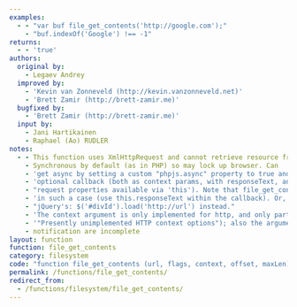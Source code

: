 ```yaml
---
examples:
  - - "var buf file_get_contents('http://google.com');"
    - "buf.indexOf('Google') !== -1"
returns:
  - - 'true'
authors:
  original by:
    - Legaev Andrey
  improved by:
    - 'Kevin van Zonneveld (http://kevin.vanzonneveld.net)'
    - 'Brett Zamir (http://brett-zamir.me)'
  bugfixed by:
    - 'Brett Zamir (http://brett-zamir.me)'
  input by:
    - Jani Hartikainen
    - Raphael (Ao) RUDLER
notes:
  - - This function uses XmlHttpRequest and cannot retrieve resource from different domain without modifications.
    - Synchronous by default (as in PHP) so may lock up browser. Can
    - 'get async by setting a custom "phpjs.async" property to true and "notification" for an'
    - 'optional callback (both as context params, with responseText, and other JS-specific'
    - "request properties available via 'this'). Note that file_get_contents() will not return the text"
    - 'in such a case (use this.responseText within the callback). Or, consider using'
    - "jQuery's: $('#divId').load('http://url') instead."
    - 'The context argument is only implemented for http, and only partially (see below for'
    - '"Presently unimplemented HTTP context options"); also the arguments passed to'
    - notification are incomplete
layout: function
function: file_get_contents
category: filesystem
code: "function file_get_contents (url, flags, context, offset, maxLen) {\n  //  discuss at: http://phpjs.org/functions/file_get_contents/\n  // original by: Legaev Andrey\n  //    input by: Jani Hartikainen\n  //    input by: Raphael (Ao) RUDLER\n  // improved by: Kevin van Zonneveld (http://kevin.vanzonneveld.net)\n  // improved by: Brett Zamir (http://brett-zamir.me)\n  // bugfixed by: Brett Zamir (http://brett-zamir.me)\n  //        note: This function uses XmlHttpRequest and cannot retrieve resource from different domain without modifications.\n  //        note: Synchronous by default (as in PHP) so may lock up browser. Can\n  //        note: get async by setting a custom \"phpjs.async\" property to true and \"notification\" for an\n  //        note: optional callback (both as context params, with responseText, and other JS-specific\n  //        note: request properties available via 'this'). Note that file_get_contents() will not return the text\n  //        note: in such a case (use this.responseText within the callback). Or, consider using\n  //        note: jQuery's: $('#divId').load('http://url') instead.\n  //        note: The context argument is only implemented for http, and only partially (see below for\n  //        note: \"Presently unimplemented HTTP context options\"); also the arguments passed to\n  //        note: notification are incomplete\n  //        test: skip\n  //   example 1: var buf file_get_contents('http://google.com');\n  //   example 1: buf.indexOf('Google') !== -1\n  //   returns 1: true\n\n  var tmp, headers = [],\n    newTmp = [],\n    k = 0,\n    i = 0,\n    href = '',\n    pathPos = -1,\n    flagNames = 0,\n    content = null,\n    http_stream = false\n  var func = function (value) {\n    return value.substring(1) !== ''\n  }\n\n  // BEGIN REDUNDANT\n  this.php_js = this.php_js || {}\n  this.php_js.ini = this.php_js.ini || {}\n  // END REDUNDANT\n  var ini = this.php_js.ini\n  context = context || this.php_js.default_streams_context || null\n\n  if (!flags) {\n    flags = 0\n  }\n  var OPTS = {\n    FILE_USE_INCLUDE_PATH: 1,\n    FILE_TEXT: 32,\n    FILE_BINARY: 64\n  }\n  if (typeof flags === 'number') {\n    // Allow for a single string or an array of string flags\n    flagNames = flags\n  } else {\n    flags = [].concat(flags)\n    for (i = 0; i < flags.length; i++) {\n      if (OPTS[flags[i]]) {\n        flagNames = flagNames | OPTS[flags[i]]\n      }\n    }\n  }\n\n  if (flagNames & OPTS.FILE_BINARY && (flagNames & OPTS.FILE_TEXT)) {\n    // These flags shouldn't be together\n    throw 'You cannot pass both FILE_BINARY and FILE_TEXT to file_get_contents()'\n  }\n\n  if ((flagNames & OPTS.FILE_USE_INCLUDE_PATH) && ini.include_path && ini.include_path.local_value) {\n    var slash = ini.include_path.local_value.indexOf('/') !== -1 ? '/' : '\\\\'\n    url = ini.include_path.local_value + slash + url\n  } else if (!/^(https?|file):/.test(url)) {\n    // Allow references within or below the same directory (should fix to allow other relative references or root reference; could make dependent on parse_url())\n    href = this.window.location.href\n    pathPos = url.indexOf('/') === 0 ? href.indexOf('/', 8) - 1 : href.lastIndexOf('/')\n    url = href.slice(0, pathPos + 1) + url\n  }\n\n  var http_options\n  if (context) {\n    http_options = context.stream_options && context.stream_options.http\n    http_stream = !!http_options\n  }\n\n  if (!context || !context.stream_options || http_stream) {\n    var req = this.window.ActiveXObject ? new ActiveXObject('Microsoft.XMLHTTP') : new XMLHttpRequest()\n    if (!req) {\n      throw new Error('XMLHttpRequest not supported')\n    }\n\n    var method = http_stream ? http_options.method : 'GET'\n    var async = !!(context && context.stream_params && context.stream_params['phpjs.async'])\n\n    if (ini['phpjs.ajaxBypassCache'] && ini['phpjs.ajaxBypassCache'].local_value) {\n      url += (url.match(/\\?/) == null ? '?' : '&') + (new Date())\n        .getTime() // Give optional means of forcing bypass of cache\n    }\n\n    req.open(method, url, async)\n    if (async) {\n      var notification = context.stream_params.notification\n      if (typeof notification === 'function') {\n        // Fix: make work with req.addEventListener if available: https://developer.mozilla.org/En/Using_XMLHttpRequest\n        if (0 && req.addEventListener) {\n          // Unimplemented so don't allow to get here\n          /*\n          req.addEventListener('progress', updateProgress, false);\n          req.addEventListener('load', transferComplete, false);\n          req.addEventListener('error', transferFailed, false);\n          req.addEventListener('abort', transferCanceled, false);\n          */\n        } else {\n          req.onreadystatechange = function (aEvt) {\n            // aEvt has stopPropagation(), preventDefault(); see https://developer.mozilla.org/en/NsIDOMEvent\n            // Other XMLHttpRequest properties: multipart, responseXML, status, statusText, upload, withCredentials\n            /*\n  PHP Constants:\n  STREAM_NOTIFY_RESOLVE   1       A remote address required for this stream has been resolved, or the resolution failed. See severity  for an indication of which happened.\n  STREAM_NOTIFY_CONNECT   2     A connection with an external resource has been established.\n  STREAM_NOTIFY_AUTH_REQUIRED 3     Additional authorization is required to access the specified resource. Typical issued with severity level of STREAM_NOTIFY_SEVERITY_ERR.\n  STREAM_NOTIFY_MIME_TYPE_IS  4     The mime-type of resource has been identified, refer to message for a description of the discovered type.\n  STREAM_NOTIFY_FILE_SIZE_IS  5     The size of the resource has been discovered.\n  STREAM_NOTIFY_REDIRECTED    6     The external resource has redirected the stream to an alternate location. Refer to message .\n  STREAM_NOTIFY_PROGRESS  7     Indicates current progress of the stream transfer in bytes_transferred and possibly bytes_max as well.\n  STREAM_NOTIFY_COMPLETED 8     There is no more data available on the stream.\n  STREAM_NOTIFY_FAILURE   9     A generic error occurred on the stream, consult message and message_code for details.\n  STREAM_NOTIFY_AUTH_RESULT   10     Authorization has been completed (with or without success).\n\n  STREAM_NOTIFY_SEVERITY_INFO 0     Normal, non-error related, notification.\n  STREAM_NOTIFY_SEVERITY_WARN 1     Non critical error condition. Processing may continue.\n  STREAM_NOTIFY_SEVERITY_ERR  2     A critical error occurred. Processing cannot continue.\n  */\n            var objContext = {\n              responseText: req.responseText,\n              responseXML: req.responseXML,\n              status: req.status,\n              statusText: req.statusText,\n              readyState: req.readyState,\n              evt: aEvt\n            } // properties are not available in PHP, but offered on notification via 'this' for convenience\n            // notification args: notification_code, severity, message, message_code, bytes_transferred, bytes_max (all int's except string 'message')\n            // Need to add message, etc.\n            var bytes_transferred\n            switch (req.readyState) {\n              case 0:\n              //     UNINITIALIZED     open() has not been called yet.\n                notification.call(objContext, 0, 0, '', 0, 0, 0)\n                break\n              case 1:\n              //     LOADING     send() has not been called yet.\n                notification.call(objContext, 0, 0, '', 0, 0, 0)\n                break\n              case 2:\n              //     LOADED     send() has been called, and headers and status are available.\n                notification.call(objContext, 0, 0, '', 0, 0, 0)\n                break\n              case 3:\n              //     INTERACTIVE     Downloading; responseText holds partial data.\n              // One character is two bytes\n                bytes_transferred = req.responseText.length * 2\n                notification.call(objContext, 7, 0, '', 0, bytes_transferred, 0)\n                break\n              case 4:\n              //     COMPLETED     The operation is complete.\n                if (req.status >= 200 && req.status < 400) {\n                // One character is two bytes\n                  bytes_transferred = req.responseText.length * 2\n                  notification.call(objContext, 8, 0, '', req.status, bytes_transferred, 0)\n                } else if (req.status === 403) {\n                // Fix: These two are finished except for message\n                  notification.call(objContext, 10, 2, '', req.status, 0, 0)\n                } else {\n                // Errors\n                  notification.call(objContext, 9, 2, '', req.status, 0, 0)\n                }\n                break\n              default:\n                throw 'Unrecognized ready state for file_get_contents()'\n            }\n          }\n        }\n      }\n    }\n\n    if (http_stream) {\n      var sendHeaders = (http_options.header && http_options.header.split(/\\r?\\n/)) || []\n      var userAgentSent = false\n      for (i = 0; i < sendHeaders.length; i++) {\n        var sendHeader = sendHeaders[i]\n        var breakPos = sendHeader.search(/:\\s*/)\n        var sendHeaderName = sendHeader.substring(0, breakPos)\n        req.setRequestHeader(sendHeaderName, sendHeader.substring(breakPos + 1))\n        if (sendHeaderName === 'User-Agent') {\n          userAgentSent = true\n        }\n      }\n      if (!userAgentSent) {\n        var user_agent = http_options.user_agent || (ini.user_agent && ini.user_agent.local_value)\n        if (user_agent) {\n          req.setRequestHeader('User-Agent', user_agent)\n        }\n      }\n      content = http_options.content || null\n      /*\n      // Presently unimplemented HTTP context options\n      // When set to TRUE, the entire URI will be used when constructing the request. (i.e. GET http://www.example.com/path/to/file.html HTTP/1.0). While this is a non-standard request format, some proxy servers require it.\n      var request_fulluri = http_options.request_fulluri || false;\n      // The max number of redirects to follow. Value 1 or less means that no redirects are followed.\n      var max_redirects = http_options.max_redirects || 20;\n      // HTTP protocol version\n      var protocol_version = http_options.protocol_version || 1.0;\n      // Read timeout in seconds, specified by a float\n      var timeout = http_options.timeout || (ini.default_socket_timeout && ini.default_socket_timeout.local_value);\n      // Fetch the content even on failure status codes.\n      var ignore_errors = http_options.ignore_errors || false;\n      */\n    }\n\n    if (flagNames & OPTS.FILE_TEXT) {\n      // Overrides how encoding is treated (regardless of what is returned from the server)\n      var content_type = 'text/html'\n      if (http_options && http_options['phpjs.override']) {\n        // Fix: Could allow for non-HTTP as well\n        // We use this, e.g., in gettext-related functions if character set\n        content_type = http_options['phpjs.override']\n        //   overridden earlier by bind_textdomain_codeset()\n      } else {\n        var encoding = (ini['unicode.stream_encoding'] && ini['unicode.stream_encoding'].local_value) ||\n          'UTF-8'\n        if (http_options && http_options.header && (/^content-type:/im)\n          .test(http_options.header)) {\n          // We'll assume a content-type expects its own specified encoding if present\n          // We let any header encoding stand\n          content_type = http_options.header.match(/^content-type:\\s*(.*)$/im)[1]\n        }\n        if (!(/;\\s*charset=/)\n          .test(content_type)) {\n          // If no encoding\n          content_type += '; charset=' + encoding\n        }\n      }\n      req.overrideMimeType(content_type)\n    }\n    // Default is FILE_BINARY, but for binary, we apparently deviate from PHP in requiring the flag, since many if not\n    //     most people will also want a way to have it be auto-converted into native JavaScript text instead\n    else if (flagNames & OPTS.FILE_BINARY) {\n      // Trick at https://developer.mozilla.org/En/Using_XMLHttpRequest to get binary\n      req.overrideMimeType('text/plain; charset=x-user-defined')\n      // Getting an individual byte then requires:\n      // throw away high-order byte (f7) where x is 0 to responseText.length-1 (see notes in our substr())\n      // responseText.charCodeAt(x) & 0xFF;\n    }\n\n    try {\n      if (http_options && http_options['phpjs.sendAsBinary']) {\n        // For content sent in a POST or PUT request (use with file_put_contents()?)\n        // In Firefox, only available FF3+\n        req.sendAsBinary(content)\n      } else {\n        req.send(content)\n      }\n    } catch (e) {\n      // catches exception reported in issue #66\n      return false\n    }\n\n    tmp = req.getAllResponseHeaders()\n    if (tmp) {\n      tmp = tmp.split('\\n')\n      for (k = 0; k < tmp.length; k++) {\n        if (func(tmp[k])) {\n          newTmp.push(tmp[k])\n        }\n      }\n      tmp = newTmp\n      for (i = 0; i < tmp.length; i++) {\n        headers[i] = tmp[i]\n      }\n      // see http://php.net/manual/en/reserved.variables.httpresponseheader.php\n      this.$http_response_header = headers\n    }\n\n    if (offset || maxLen) {\n      if (maxLen) {\n        return req.responseText.substr(offset || 0, maxLen)\n      }\n      return req.responseText.substr(offset)\n    }\n    return req.responseText\n  }\n  return false\n}\n"
permalink: /functions/file_get_contents/
redirect_from:
  - /functions/filesystem/file_get_contents/
---
```


<!-- WARNING! This file is auto generated by `npm run web:inject`, do not edit by hand -->
